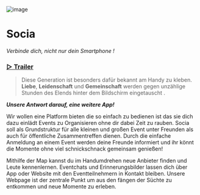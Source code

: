 ![image](https://github.com/SociaDC/.github/assets/155546784/75ff6055-c0e6-4bb1-8edf-aad3b1302cf0)

# Socia
*Verbinde dich, nicht nur dein Smartphone !*

### [▷ Trailer](https://www.youtube.com/watch?v=nOmqyB5MYYE])


> Diese Generation ist besonders dafür bekannt am Handy zu kleben. 
**Liebe**, **Leidenschaft** und **Gemeinschaft** werden gegen unzählige Stunden des Elends hinter dem Bildschirm eingetauscht .

***Unsere Antwort darauf, eine weitere App!***

Wir wollen eine Platform bieten die so einfach zu bedienen ist das sie dich dazu einlädt Events zu Organisieren ohne dir dabei Zeit zu rauben. Socia soll als Grundstruktur für alle kleinen und großen Event unter Freunden als auch für öffentliche Zusammentreffen dienen. Durch die einfache Anmeldung an einem Event werden deine Freunde informiert und ihr könnt die Momente ohne viel schnickschnack gemeinsam genießen!

Mithilfe der Map kannst du im Handumdrehen neue Anbieter finden und Leute kennenlernen. Eventchats und Erinnerungsbilder lassen dich über App oder Website mit den Eventteilnehmern in Kontakt bleiben. Unsere Webpage ist der zentrale Punkt um aus den fängen der Süchte zu entkommen und neue Momente zu erleben.
